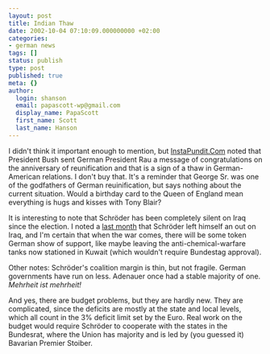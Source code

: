 ```yaml
---
layout: post
title: Indian Thaw
date: 2002-10-04 07:10:09.000000000 +02:00
categories:
- german news
tags: []
status: publish
type: post
published: true
meta: {}
author:
  login: shanson
  email: papascott-wp@gmail.com
  display_name: PapaScott
  first_name: Scott
  last_name: Hanson
---
```

<p>I didn't think it important enough to mention, but <a href="http://www.instapundit.com/archives/004417.php#004417/">InstaPundit.Com</a> noted that President Bush sent German President Rau a message of congratulations on the anniversary of reunification and that is a sign of a thaw in German-American relations. I don't buy that. It's a reminder that George Sr. was one of the godfathers of German reuinification, but says nothing about the current situation. Would a birthday card to the Queen of England mean everything is hugs and kisses with Tony Blair?  </p>
<p>It is interesting to note that Schröder has been completely silent on Iraq since the election. I noted a <a href="http://www.papascott.de/index.php?p=1884&more=1&c=1">last month</a> that Schröder left himself an out on Iraq, and I'm certain that when the war comes, there will be some token German show of support, like maybe leaving the anti-chemical-warfare tanks now stationed in Kuwait (which wouldn't require Bundestag approval).</p>
<p>Other notes: Schröder's coalition margin is thin, but not fragile. German governments have run on less. Adenauer once had a stable majority of one. <em>Mehrheit ist mehrheit!</em> </p>
<p>And yes, there are budget problems, but they are hardly new. They are complicated, since the deficits are mostly at the state and local levels, which all count in the 3% deficit limit set by the Euro. Real work on the budget would require Schröder to cooperate with the states in the Bundesrat, where the Union has majority and is led by (you guessed it) Bavarian Premier Stoiber.</p>
